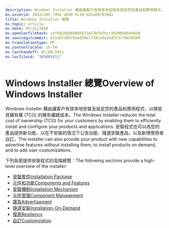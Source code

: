 ```yaml
---
description: Windows Installer 藉由讓客戶有效率地安裝及設定您的產品和應用程式，以降低其擁有權 (TCO) 的擁有權總成本。
ms.assetid: 28d2c205-795e-4ed0-8c16-925ad8f638d2
title: Windows Installer 總覽
ms.topic: article
ms.date: 05/31/2018
ms.openlocfilehash: c4f692bb98b885673473b76fbcc95d90b8bd46d0
ms.sourcegitcommit: 831e8f3db78ab820e1710cede244553c70e50500
ms.translationtype: MT
ms.contentlocale: zh-TW
ms.lasthandoff: 01/08/2021
ms.locfileid: "103695411"
---
```

# <a name="overview-of-windows-installer"></a><span data-ttu-id="22dec-103">Windows Installer 總覽</span><span class="sxs-lookup"><span data-stu-id="22dec-103">Overview of Windows Installer</span></span>

<span data-ttu-id="22dec-104">Windows Installer 藉由讓客戶有效率地安裝及設定您的產品和應用程式，以降低其擁有權 (TCO) 的擁有權總成本。</span><span class="sxs-lookup"><span data-stu-id="22dec-104">The Windows Installer reduces the total cost of ownership (TCO) for your customers by enabling them to efficiently install and configure your products and applications.</span></span> <span data-ttu-id="22dec-105">安裝程式也可以為您的產品提供新功能，以在不安裝的情況下公告功能、隨選安裝產品，以及新增使用者自訂。</span><span class="sxs-lookup"><span data-stu-id="22dec-105">The installer can also provide your product with new capabilities to advertise features without installing them, to install products on demand, and to add user customizations.</span></span>

<span data-ttu-id="22dec-106">下列各節提供安裝程式的高階總覽：</span><span class="sxs-lookup"><span data-stu-id="22dec-106">The following sections provide a high-level overview of the installer:</span></span>

-   [<span data-ttu-id="22dec-107">安裝套件</span><span class="sxs-lookup"><span data-stu-id="22dec-107">Installation Package</span></span>](installation-package.md)
-   [<span data-ttu-id="22dec-108">元件和功能</span><span class="sxs-lookup"><span data-stu-id="22dec-108">Components and Features</span></span>](components-and-features.md)
-   [<span data-ttu-id="22dec-109">安裝機制</span><span class="sxs-lookup"><span data-stu-id="22dec-109">Installation Mechanism</span></span>](installation-mechanism.md)
-   [<span data-ttu-id="22dec-110">元件管理</span><span class="sxs-lookup"><span data-stu-id="22dec-110">Component Management</span></span>](component-management.md)
-   [<span data-ttu-id="22dec-111">廣告</span><span class="sxs-lookup"><span data-stu-id="22dec-111">Advertisement</span></span>](advertisement.md)
-   [<span data-ttu-id="22dec-112">隨選安裝</span><span class="sxs-lookup"><span data-stu-id="22dec-112">Installation-On-Demand</span></span>](installation-on-demand.md)
-   [<span data-ttu-id="22dec-113">復原</span><span class="sxs-lookup"><span data-stu-id="22dec-113">Resiliency</span></span>](resiliency.md)
-   [<span data-ttu-id="22dec-114">自訂</span><span class="sxs-lookup"><span data-stu-id="22dec-114">Customization</span></span>](customization.md)

 

 



